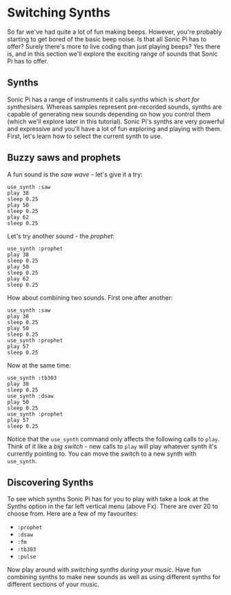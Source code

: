 # Switching Synths

So far we've had quite a lot of fun making beeps. However, you're
probably starting to get bored of the basic beep noise. Is that all
Sonic Pi has to offer? Surely there's more to live coding than just
playing beeps? Yes there is, and in this section we'll explore the
exciting range of sounds that Sonic Pi has to offer.

## Synths

Sonic Pi has a range of instruments it calls synths which is *short for
synthesisers*. Whereas samples represent pre-recorded sounds, synths are
capable of generating new sounds depending on how you control them
(which we'll explore later in this tutorial). Sonic Pi's synths are very
powerful and expressive and you'll have a lot of fun exploring and
playing with them. First, let's learn how to select the current synth to
use.

## Buzzy saws and prophets

A fun sound is the *saw wave* - let's give it a try:

```
use_synth :saw
play 38
sleep 0.25
play 50
sleep 0.25
play 62
sleep 0.25
```

Let's try another sound - the *prophet*:

```
use_synth :prophet
play 38
sleep 0.25
play 50
sleep 0.25
play 62
sleep 0.25
```

How about combining two sounds. First one after another:

```
use_synth :saw
play 38
sleep 0.25
play 50
sleep 0.25
use_synth :prophet
play 57
sleep 0.25
```

Now at the same time:

```
use_synth :tb303
play 38
sleep 0.25
use_synth :dsaw
play 50
sleep 0.25
use_synth :prophet
play 57
sleep 0.25
```

Notice that the `use_synth` command only affects the following calls to
`play`. Think of it like a *big switch* - new calls to `play` will play
whatever synth it's currently pointing to. You can move the switch to a
new synth with `use_synth`.


## Discovering Synths

To see which synths Sonic Pi has for you to play with take a look at the
Synths option in the far left vertical menu (above Fx). There are
over 20 to choose from. Here are a few of my favourites:

* `:prophet`
* `:dsaw`
* `:fm`
* `:tb303`
* `:pulse`

Now play around with *switching synths during your music*. Have fun
combining synths to make new sounds as well as using different synths
for different sections of your music.
